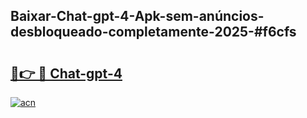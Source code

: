 ## Baixar-Chat-gpt-4-Apk-sem-anúncios-desbloqueado-completamente-2025-#f6cfs

# <h2><a href="https://ainizakaria.my?title=Chat-gpt-4&ref=20M">🔗👉 🔴 Chat-gpt-4</a></h2>

[![acn](https://github.com/user-attachments/assets/0f9c940e-d8b0-45ae-aac7-cd30a18b3e1c)](https://ainizakaria.my?title=Chat-gpt-4&ref=20M)

